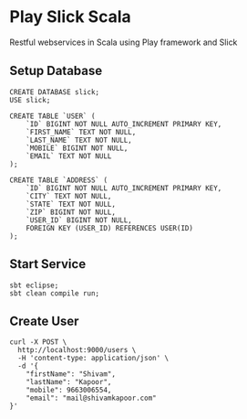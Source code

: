 # Play Slick Scala
Restful webservices in Scala using Play framework and Slick

## Setup Database

```
CREATE DATABASE slick;
USE slick;

CREATE TABLE `USER` (
	`ID` BIGINT NOT NULL AUTO_INCREMENT PRIMARY KEY,
	`FIRST_NAME` TEXT NOT NULL,
	`LAST_NAME` TEXT NOT NULL,
	`MOBILE` BIGINT NOT NULL,
	`EMAIL` TEXT NOT NULL
);

CREATE TABLE `ADDRESS` (
	`ID` BIGINT NOT NULL AUTO_INCREMENT PRIMARY KEY,
	`CITY` TEXT NOT NULL,
	`STATE` TEXT NOT NULL,
	`ZIP` BIGINT NOT NULL,
	`USER_ID` BIGINT NOT NULL,
	FOREIGN KEY (USER_ID) REFERENCES USER(ID)
);
```

## Start Service

```
sbt eclipse;
sbt clean compile run;
```

## Create User

```
curl -X POST \
  http://localhost:9000/users \
  -H 'content-type: application/json' \
  -d '{
	"firstName": "Shivam",
	"lastName": "Kapoor",
	"mobile": 9663006554,
	"email": "mail@shivamkapoor.com"
}'
```
